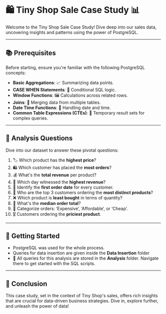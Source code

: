 # 🛍️ Tiny Shop Sale Case Study 📊

Welcome to the Tiny Shop Sale Case Study! Dive deep into our sales data, uncovering insights and patterns using the power of PostgreSQL.

---

## 📚 Prerequisites

Before starting, ensure you're familiar with the following PostgreSQL concepts:

- **Basic Aggregations**: 📈 Summarizing data points.
- **CASE WHEN Statements**: 🚦 Conditional SQL logic.
- **Window Functions**: 🖼️ Calculations across related rows.
- **Joins**: 🔗 Merging data from multiple tables.
- **Date Time Functions**: 📅 Handling date and time.
- **Common Table Expressions (CTEs)**: 📝 Temporary result sets for complex queries.

---

## 🧐 Analysis Questions

Dive into our dataset to answer these pivotal questions:

1. 🏷️ Which product has the **highest price**?
2. 🛍️ Which customer has placed the **most orders**?
3. 💰 What's the **total revenue** per product?
4. 📅 Which day witnessed the **highest revenue**?
5. 📆 Identify the **first order date** for every customer.
6. 🥇 Who are the top 3 customers ordering the **most distinct products**?
7. ❌ Which product is **least bought** in terms of quantity?
8. 🧮 What's the **median order total**?
9. 💸 Categorize orders: ‘Expensive’, ‘Affordable’, or ‘Cheap’.
10. 🎖️ Customers ordering the **priciest product**.

---

## 📁 Getting Started

- PostgreSQL was used for the whole process.
- Queries for data insertion are given inside the **Data Insertion** folder
- 📂 All queries for this analysis are stored in the **Analysis** folder. Navigate there to get started with the SQL scripts.

---

## 📌 Conclusion

This case study, set in the context of Tiny Shop's sales, offers rich insights that are crucial for data-driven business strategies. Dive in, explore further, and unleash the power of data!
